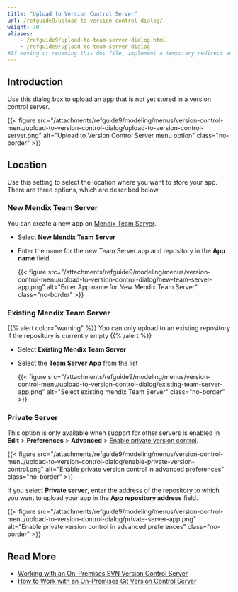 ```yaml
---
title: "Upload to Version Control Server"
url: /refguide9/upload-to-version-control-dialog/
weight: 70
aliases:
    - /refguide9/upload-to-team-server-dialog.html
    - /refguide9/upload-to-team-server-dialog
#If moving or renaming this doc file, implement a temporary redirect and let the respective team know they should update the URL in the product. See Mapping to Products for more details.
---
```


## Introduction

Use this dialog box to upload an app that is not yet stored in a version control server.

{{< figure src="/attachments/refguide9/modeling/menus/version-control-menu/upload-to-version-control-dialog/upload-to-version-control-server.png" alt="Upload to Version Control Server menu option" class="no-border" >}}

## Location

Use this setting to select the location where you want to store your app. There are three options, which are described below.

### New Mendix Team Server

You can create a new app on [Mendix Team Server](/developerportal/general/team-server/).

* Select **New Mendix Team Server**
* Enter the name for the new Team Server app and repository in the **App name** field

    {{< figure src="/attachments/refguide9/modeling/menus/version-control-menu/upload-to-version-control-dialog/new-team-server-app.png" alt="Enter App name for New Mendix Team Server" class="no-border" >}}

### Existing Mendix Team Server

{{% alert color="warning" %}}
You can only upload to an existing repository if the repository is currently empty
{{% /alert %}}

* Select **Existing Mendix Team Server**
* Select the **Team Server App** from the list

    {{< figure src="/attachments/refguide9/modeling/menus/version-control-menu/upload-to-version-control-dialog/existing-team-server-app.png" alt="Select existing mendix Team Server" class="no-border" >}}

### Private Server

This option is only available when support for other servers is enabled in **Edit** > **Preferences** > **Advanced** > [Enable private version control](/refguide9/preferences-dialog/#enable).

{{< figure src="/attachments/refguide9/modeling/menus/version-control-menu/upload-to-version-control-dialog/enable-private-version-control.png" alt="Enable private version control in advanced preferences" class="no-border" >}}

If you select **Private server**, enter the address of the repository to which you want to upload your app in the **App repository address** field.

{{< figure src="/attachments/refguide9/modeling/menus/version-control-menu/upload-to-version-control-dialog/private-server-app.png" alt="Enable private version control in advanced preferences" class="no-border" >}}

## Read More

* [Working with an On-Premises SVN Version Control Server](/refguide9/on-premises-svn/)
* [How to Work with an On-Premises Git Version Control Server](/refguide9/on-premises-git/)
